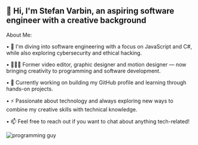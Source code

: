 ## 👋 Hi, I'm Stefan Varbin, an aspiring software engineer with a creative background 

About Me:


• 🔭 I'm diving into software engineering with a focus on JavaScript and C#, while also exploring cybersecurity and ethical hacking.

• 👨🏽‍💻 Former video editor, graphic designer and motion designer — now bringing creativity to programming and software development.

• 🌱 Currently working on building my GitHub profile and learning through hands-on projects.

• ⚡ Passionate about technology and always exploring new ways to combine my creative skills with technical knowledge.

• 📫 Feel free to reach out if you want to chat about anything tech-related!


![programming guy](https://github.com/user-attachments/assets/2e62ad92-2845-4aa7-ab55-881f68eda1f3)

